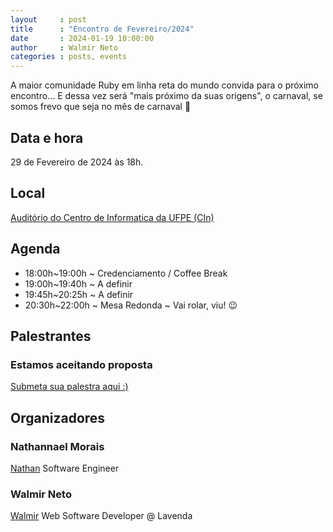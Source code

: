 ```yaml
---
layout     : post
title      : "Encontro de Fevereiro/2024"
date       : 2024-01-19 10:00:00
author     : Walmir Neto
categories : posts, events
---
```


A maior comunidade Ruby em linha reta do mundo convida para o próximo encontro... E dessa vez será "mais próximo da suas origens", o carnaval, se somos frevo que seja no mês de carnaval 🥳

## Data e hora

29 de Fevereiro de 2024 às 18h.

## Local

[Auditório do Centro de Informatica da UFPE (CIn)](https://maps.app.goo.gl/jAPMxzx9W6kfDUDz7)

## Agenda

- 18:00h~19:00h ~ Credenciamento / Coffee Break
- 19:00h~19:40h ~ A definir
- 19:45h~20:25h ~ A definir
- 20:30h~22:00h ~ Mesa Redonda ~ Vai rolar, viu! 😉

## Palestrantes

### Estamos aceitando proposta

[Submeta sua palestra aqui :)](https://forms.gle/rFG8AjCcs9XLy6Bj8)

## Organizadores

### Nathannael Morais

[Nathan](https://www.linkedin.com/in/nathannael) Software Engineer

### Walmir Neto

[Walmir](https://walmir.dev) Web Software Developer @ Lavenda

<!--
## Inscrições

[https://www.sympla.com.br](https://www.sympla.com.br)

## Apoio

A definir -->
